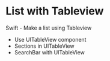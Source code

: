 # List with Tableview
Swift - Make a list using Tableview

- Use UITableView component
- Sections in UITableView
- SearchBar with UITableView
